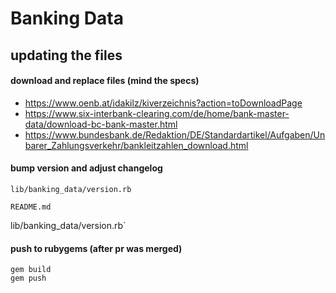 # Banking Data

## updating the files

#### download and replace files (mind the specs)
* https://www.oenb.at/idakilz/kiverzeichnis?action=toDownloadPage
* https://www.six-interbank-clearing.com/de/home/bank-master-data/download-bc-bank-master.html
* https://www.bundesbank.de/Redaktion/DE/Standardartikel/Aufgaben/Unbarer_Zahlungsverkehr/bankleitzahlen_download.html

#### bump version and adjust changelog
```
lib/banking_data/version.rb
```
```
README.md
```

lib/banking_data/version.rb`

#### push to rubygems (after pr was merged)
``` shell
gem build
gem push
```
